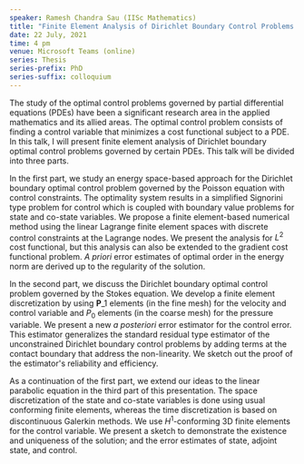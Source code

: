 ```yaml
---
speaker: Ramesh Chandra Sau (IISc Mathematics)
title: "Finite Element Analysis of Dirichlet Boundary Control Problems Governed by Certain PDEs"
date: 22 July, 2021
time: 4 pm
venue: Microsoft Teams (online)
series: Thesis
series-prefix: PhD
series-suffix: colloquium
---
```


The study of the optimal control problems governed by partial differential equations (PDEs) have
been a significant research area in the applied mathematics and its allied areas. The optimal
control problem consists of finding a control variable that minimizes a cost functional subject
to a PDE. In this talk, I will present finite element analysis of Dirichlet boundary optimal
control problems governed by certain PDEs. This talk will be divided into three parts.

In the first part, we study an energy space-based approach for the Dirichlet boundary optimal
control problem governed by the Poisson equation with control constraints. The optimality system
results in a simplified Signorini type problem for control which is coupled with boundary value
problems for state and co-state variables. We propose a finite element-based numerical method using
the linear Lagrange finite element spaces with discrete control constraints at the Lagrange nodes.
We present the analysis for $L^2$ cost functional, but this analysis can also be extended to the
gradient cost functional problem. _A priori_ error estimates of optimal order in the energy
norm are derived up to the regularity of the solution.

In the second part, we discuss the Dirichlet boundary optimal control problem governed by the Stokes
equation. We develop a finite element discretization by using $\mathbf{P}\_1$ elements (in the fine mesh)
for the velocity and control variable and $P_0$ elements (in the coarse mesh) for the pressure variable.
We present a new _a posteriori_ error estimator for the control error. This estimator generalizes
the standard residual type estimator of the unconstrained Dirichlet boundary control problems by adding
terms at the contact boundary that address the non-linearity. We sketch out the proof of the estimator's
reliability and efficiency.

As a continuation of the first part, we extend our ideas to the linear parabolic equation in the
third part of this presentation.  The space discretization of the state and co-state variables is
done using usual conforming finite elements, whereas the time discretization is based on discontinuous
Galerkin methods. We use  $H^1$-conforming 3D finite elements for the control variable. We present a
sketch to demonstrate the existence and uniqueness of the solution; and the error estimates of state,
adjoint state, and control.

